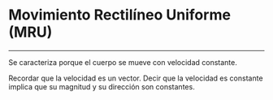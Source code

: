 # Movimiento Rectilíneo Uniforme (MRU)
***
Se caracteriza porque el cuerpo se mueve con velocidad constante.

Recordar que la velocidad es un vector. Decir que la velocidad es constante implica que su magnitud y su dirección son constantes.